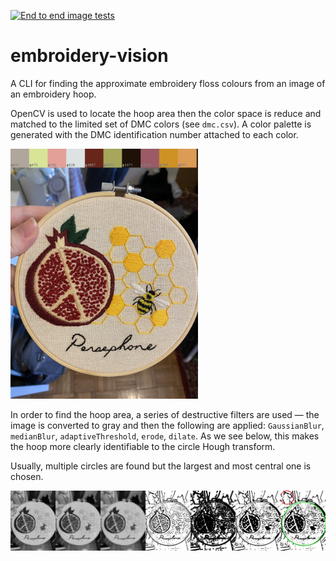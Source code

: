 [![End to end image tests](https://github.com/healeycodes/embroidery-vision/actions/workflows/python-app.yml/badge.svg?branch=main)](https://github.com/healeycodes/embroidery-vision/actions/workflows/python-app.yml)

# embroidery-vision

A CLI for finding the approximate embroidery floss colours from an image of an embroidery hoop.

OpenCV is used to locate the hoop area then the color space is reduce and matched to the limited set of DMC colors (see `dmc.csv`). A color palette is generated with the DMC identification number attached to each color.

<img src="https://github.com/healeycodes/embroidery-vision/blob/main/examples/example_out.jpg" height="400">

In order to find the hoop area, a series of destructive filters are used — the image is converted to gray and then the following are applied: `GaussianBlur`, `medianBlur`, `adaptiveThreshold`, `erode`, `dilate`. As we see below, this makes the hoop more clearly identifiable to the circle Hough transform.

Usually, multiple circles are found but the largest and most central one is chosen.

<img src="https://github.com/healeycodes/embroidery-vision/blob/main/examples/example_destructive_filters.jpg">
